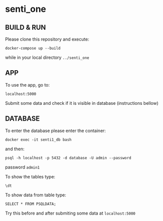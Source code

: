 # senti_one

## BUILD & RUN

Please clone this repository and execute:
```
docker-compose up --build
```
while in your local directory `../senti_one`

## APP

To use the app, go to:
```
localhost:5000
```
Submit some data and check if it is visible in database (instructions bellow)

## DATABASE
To enter the database please enter the container:
```
docker exec -it senti1_db bash
```
and then:
```
psql -h localhost -p 5432 -d database -U admin --password
```
password `admin1`

To show the tables type:
```
\dt
```
To show data from table type:
```
SELECT * FROM PSQLDATA;
```
Try this before and after submiting some data at `localhost:5000` 
